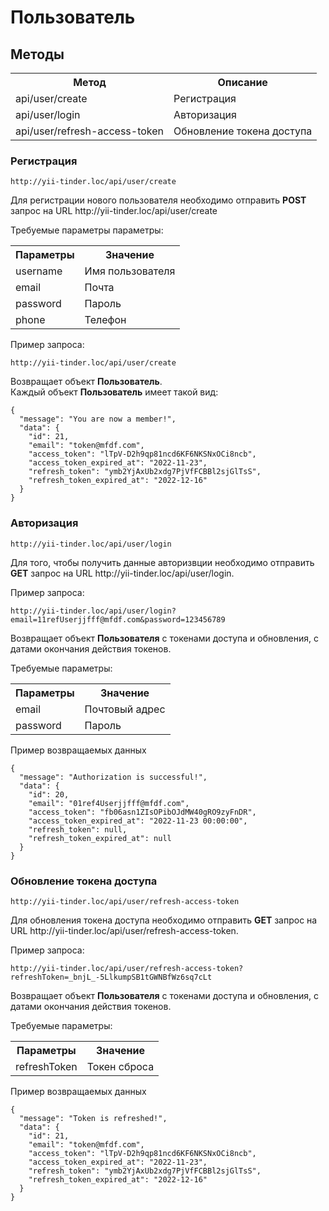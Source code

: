# Пользователь

## Методы

<table>
    <tr>
        <th>
            Метод
        </th>
        <th>
            Описание
        </th>
    </tr>
    <tr>
        <td>
            api/user/create
        </td>
        <td>
            Регистрация
        </td>
    </tr>
    <tr>
        <td>
            api/user/login
        </td>
        <td>
            Авторизация
        </td>
    </tr>
    <tr>
        <td>
            api/user/refresh-access-token
        </td>
        <td>
            Обновление токена доступа
        </td>
    </tr>
</table>

### Регистрация

`http://yii-tinder.loc/api/user/create`
<p>
    Для регистрации нового пользователя необходимо отправить <b>POST</b> запрос на URL http://yii-tinder.loc/api/user/create
</p>
<p>
    Требуемые параметры параметры:
</p>
<table>
    <tr>
        <th>
            Параметры
        </th>
        <th>
            Значение
        </th>
    </tr>
    <tr>
        <td>
            username
        </td>
        <td>
            Имя пользователя
        </td>
    </tr>
    <tr>
        <td>
            email
        </td>
        <td>
            Почта  
        </td>
    </tr>
    <tr>
        <td>
            password
        </td>
        <td>
            Пароль 
        </td>
    </tr>
    <tr>
        <td>
            phone
        </td>
        <td>
            Телефон 
        </td>
    </tr>
</table>
<p>
    Пример запроса:
</p>

`http://yii-tinder.loc/api/user/create`

<p>
    Возвращает объект <b>Пользователь</b>. <br>
    Каждый объект <b>Пользователь</b> имеет такой вид:
</p>

```json5
{
  "message": "You are now a member!",
  "data": {
    "id": 21,
    "email": "token@mfdf.com",
    "access_token": "lTpV-D2h9qp81ncd6KF6NKSNxOCi8ncb",
    "access_token_expired_at": "2022-11-23",
    "refresh_token": "ymb2YjAxUb2xdg7PjVfFCBBl2sjGlTsS",
    "refresh_token_expired_at": "2022-12-16"
  }
}
```

### Авторизация

`http://yii-tinder.loc/api/user/login`

<p>
    Для того, чтобы получить данные авторизвции необходимо отправить <b>GET</b> запрос
    на URL http://yii-tinder.loc/api/user/login.
</p>
<p> 
    Пример запроса:
</p>

`http://yii-tinder.loc/api/user/login?email=11refUserjjfff@mfdf.com&password=123456789`

<p>
    Возвращает объект <b>Пользователя</b> с токенами доступа и обновления, с датами окончания действия токенов.
</p>
<p>
    Требуемые параметры:
</p>
<table>
    <tr>
        <th>
            Параметры
        </th>
        <th>
            Значение
        </th>
    </tr>
    <tr>
        <td>
            email
        </td>
        <td>
            Почтовый адрес
        </td>
    </tr>
     <tr>
        <td>
            password
        </td>
        <td>
            Пароль
        </td>
    </tr>
</table>

<p>
    Пример возвращаемых данных
</p>

```json5
{
  "message": "Authorization is successful!",
  "data": {
    "id": 20,
    "email": "01ref4Userjjfff@mfdf.com",
    "access_token": "fb06asn1ZIsOPibOJdMW40gRO9zyFnDR",
    "access_token_expired_at": "2022-11-23 00:00:00",
    "refresh_token": null,
    "refresh_token_expired_at": null
  }
}
```

### Обновление токена доступа

`http://yii-tinder.loc/api/user/refresh-access-token`

<p>
    Для обновления токена доступа необходимо отправить <b>GET</b> запрос
    на URL http://yii-tinder.loc/api/user/refresh-access-token.
</p>
<p> 
    Пример запроса:
</p>

`http://yii-tinder.loc/api/user/refresh-access-token?refreshToken=_bnjL_-5LlkumpSB1tGWNBfWz6sq7cLt`

<p>
    Возвращает объект <b>Пользователя</b> с токенами доступа и обновления, с датами окончания действия токенов.
</p>
<p>
    Требуемые параметры:
</p>
<table>
    <tr>
        <th>
            Параметры
        </th>
        <th>
            Значение
        </th>
    </tr>
    <tr>
        <td>
            refreshToken
        </td>
        <td>
            Токен сброса
        </td>
    </tr>
</table>

<p>
    Пример возвращаемых данных
</p>

```json5
{
  "message": "Token is refreshed!",
  "data": {
    "id": 21,
    "email": "token@mfdf.com",
    "access_token": "lTpV-D2h9qp81ncd6KF6NKSNxOCi8ncb",
    "access_token_expired_at": "2022-11-23",
    "refresh_token": "ymb2YjAxUb2xdg7PjVfFCBBl2sjGlTsS",
    "refresh_token_expired_at": "2022-12-16"
  }
}
```